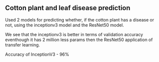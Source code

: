 ## Cotton plant and leaf disease prediction

Used 2 models for predicting whether, if the cotton plant has a disease or not, using the inceptionv3 model and the ResNet50 model.

We see that the inceptionv3 is better in terms of validation accuracy eventhough it has 2 million less params then the ResNet50 application of transfer learning.

Accuracy  of InceptionV3  - 96%


 